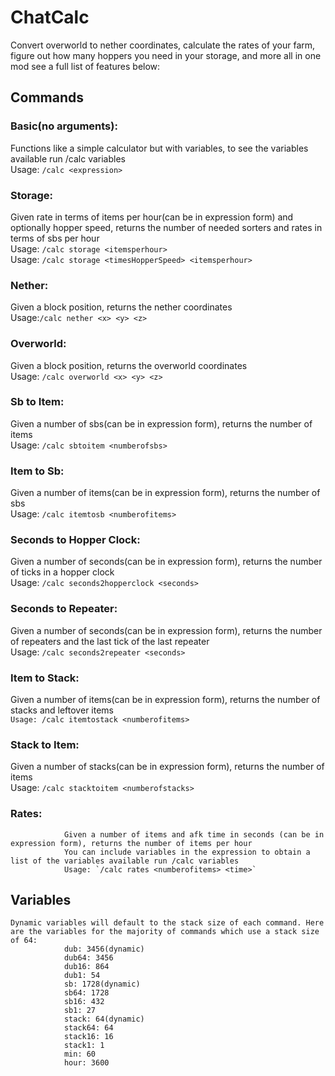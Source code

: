 # ChatCalc
Convert overworld to nether coordinates, calculate the rates of your farm, figure out how many hoppers you need in your storage, and more all in one mod
see a full list of features below:

## Commands

### Basic(no arguments):
Functions like a simple calculator but with variables, to see the variables available run /calc variables<br/>
Usage: ```/calc <expression>```
            
### Storage:
Given rate in terms of items per hour(can be in expression form) and optionally hopper speed, returns the number of needed sorters and rates in terms of sbs per hour<br/>
Usage: ```/calc storage <itemsperhour>```<br/>
Usage: ```/calc storage <timesHopperSpeed> <itemsperhour> ```
            
### Nether:
Given a block position, returns the nether coordinates<br/>
Usage:```/calc nether <x> <y> <z>```
            
### Overworld:
Given a block position, returns the overworld coordinates<br/>
Usage: ```/calc overworld <x> <y> <z>```
            
### Sb to Item:
Given a number of sbs(can be in expression form), returns the number of items<br/>
Usage: ```/calc sbtoitem <numberofsbs>```
            
### Item to Sb:
Given a number of items(can be in expression form), returns the number of sbs<br/>
Usage: ```/calc itemtosb <numberofitems>```
            
### Seconds to Hopper Clock:
Given a number of seconds(can be in expression form), returns the number of ticks in a hopper clock<br/>
Usage: `/calc seconds2hopperclock <seconds>`
            
### Seconds to Repeater:
Given a number of seconds(can be in expression form), returns the number of repeaters and the last tick of the last repeater<br/>
Usage: `/calc seconds2repeater <seconds>`

### Item to Stack:
Given a number of items(can be in expression form), returns the number of stacks and leftover items<br/>
                `Usage: /calc itemtostack <numberofitems>`

### Stack to Item:
Given a number of stacks(can be in expression form), returns the number of items<br/>
                Usage: `/calc stacktoitem <numberofstacks>`

### Rates:
                Given a number of items and afk time in seconds (can be in expression form), returns the number of items per hour
                You can include variables in the expression to obtain a list of the variables available run /calc variables
                Usage: `/calc rates <numberofitems> <time>`

## Variables
    Dynamic variables will default to the stack size of each command. Here are the variables for the majority of commands which use a stack size of 64:
                dub: 3456(dynamic)
                dub64: 3456
                dub16: 864
                dub1: 54
                sb: 1728(dynamic)
                sb64: 1728
                sb16: 432
                sb1: 27
                stack: 64(dynamic)
                stack64: 64
                stack16: 16
                stack1: 1
                min: 60
                hour: 3600
